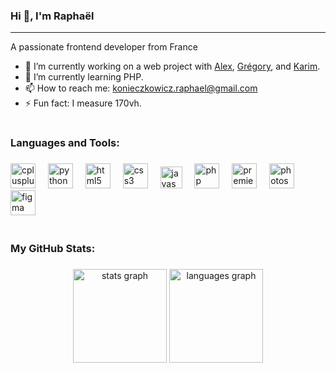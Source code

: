 ### Hi 👋, I'm Raphaël

---

A passionate frontend developer from France

- 🔭 I’m currently working on a web project with [Alex](https://github.com/alexwauquier), [Grégory](https://github.com/GregorySpro), and [Karim](https://github.com/abdelkarim1907).
- 🌱 I’m currently learning PHP.
- 📫 How to reach me: konieczkowicz.raphael@gmail.com
- ⚡ Fun fact: I measure 170vh.

#

### Languages and Tools:

###

<div align="left">
  <img src="https://cdn.jsdelivr.net/gh/devicons/devicon/icons/cplusplus/cplusplus-original.svg" height="40" alt="cplusplus logo"  />
  <img width="12" />
  <img src="https://cdn.jsdelivr.net/gh/devicons/devicon/icons/python/python-original.svg" height="40" alt="python logo"  />
  <img width="12" />
  <img src="https://cdn.jsdelivr.net/gh/devicons/devicon/icons/html5/html5-original.svg" height="40" alt="html5 logo"  />
  <img width="12" />
  <img src="https://cdn.jsdelivr.net/gh/devicons/devicon/icons/css3/css3-original.svg" height="40" alt="css3 logo"  />
  <img width="12" />
  <img src="https://cdn.jsdelivr.net/gh/devicons/devicon/icons/javascript/javascript-original.svg" height="35" alt="javascript logo"  />
  <img width="12" />
  <img src="https://cdn.jsdelivr.net/gh/devicons/devicon/icons/php/php-original.svg" height="40" alt="php logo"  />
  <img width="12" />
  <img src="https://cdn.jsdelivr.net/gh/devicons/devicon/icons/premierepro/premierepro-original.svg" height="40" alt="premiere pro logo"  />
  <img width="12" />
  <img src="https://cdn.jsdelivr.net/gh/devicons/devicon/icons/photoshop/photoshop-original.svg" height="40" alt="photoshop logo"  />
  <img width="12" />
  <img src="https://cdn.jsdelivr.net/gh/devicons/devicon/icons/figma/figma-original.svg" height="40" alt="figma logo"  />
  <img width="12" />
</div>

#

### My GitHub Stats:

###

<div align="center">
  <img src="https://github-readme-stats.vercel.app/api?username=fyles-git&hide_title=true&hide_rank=false&show_icons=true&include_all_commits=true&count_private=true&disable_animations=false&theme=calm&locale=en&hide_border=false" height="150" alt="stats graph"/>
  <img src="https://github-readme-stats.vercel.app/api/top-langs?username=fyles-git&locale=en&hide_title=false&layout=compact&card_width=320&langs_count=4&theme=calm&hide_border=false" height="150" alt="languages graph"/>
</div>
